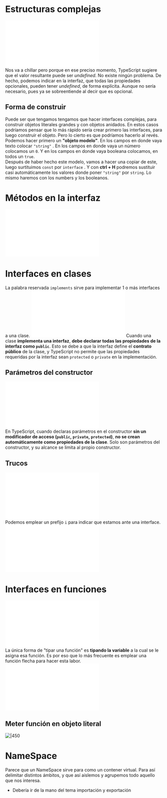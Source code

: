 # Estructuras complejas
![ED2025-05-21_09.47.48|350](ED2025-05-21_09.47.48.md)   
Nos va a chillar pero porque en ese preciso momento, TypeScript sugiere que el valor resultante puede ser *undefined*. No existe ningún problema. De hecho, podemos indicar en la interfaz, que todas las propiedades opcionales, pueden tener *undefined*, de forma explícita. Aunque no sería necesario, pues ya se sobreentiende al decir que es opcional.

## Forma de construir
Puede ser que tengamos tengamos que hacer interfaces complejas, para construir objetos literales grandes y con objetos anidados. En estos casos podríamos pensar que lo más rápido sería crear primero las interfaces, para luego construir el objeto. Pero lo cierto es que podríamos hacerlo al revés.    
Podemos hacer primero un **"objeto modelo"**. En los campos en donde vaya texto colocar `"string"` . En los campos en donde vaya un número colocamos un `0`. Y en los campos en donde vaya booleana colocamos, en todos un `true`.    
Después de haber hecho este modelo, vamos a hacer una copiar de este, luego surtituimos `const` por `interface` . Y con **ctrl + H** podremos sustituir casi automáticamente los valores donde poner `"string"` por `string`. Lo mismo haremos con los numbers y los booleanos.

# Métodos en la interfaz   
![ED2025-05-21_10.55.07](ED2025-05-21_10.55.07.md)   

# Interfaces en clases
La palabra reservada `implements` sirve para implementar 1 o más interfaces a una clase.
![ED2025-05-21_12.35.05|450](ED2025-05-21_12.35.05.md)
Cuando una clase **implementa una interfaz**, **debe declarar todas las propiedades de la interfaz como `public`**. Esto se debe a que la interfaz define el **contrato público** de la clase, y TypeScript no permite que las propiedades requeridas por la interfaz sean `protected` o `private` en la implementación.
## Parámetros del constructor 
![ED2025-05-21_12.26.37|250](ED2025-05-21_12.26.37.md)    
En TypeScript, cuando declaras parámetros en el constructor **sin un modificador de acceso (`public`, `private`, `protected`)**, **no se crean automáticamente como propiedades de la clase**. Solo son parámetros del constructor, y su alcance se limita al propio constructor.
## Trucos   
![ED2025-05-21_11.59.23|240](ED2025-05-21_11.59.23.md)    
Podemos emplear un prefijo `i` para indicar que estamos ante una interface.   
![ED2025-05-21_12.06.19|500](ED2025-05-21_12.06.19.md)   
# Interfaces en funciones
![ED2025-05-21_13.31.24|350](ED2025-05-21_13.31.24.md)   
La única forma de "tipar una función" es **tipando la variable** a la cual se le asigna esa función. Es por eso que lo más frecuente es emplear una función flecha para hacer esta labor.   
![ED2025-05-21_13.36.27|600](ED2025-05-21_13.36.27.md)  
## Meter función en objeto literal
![|450](Pasted%20image%2020250521135851.png)    

# NameSpace
Parece que un NameSpace sirve para como un contener virtual. Para así delimitar distintos ámbitos, y que así aislemos y agrupemos todo aquello que nos interesa.
- Debería ir de la mano del tema importación y exportación